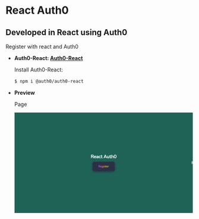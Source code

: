 # React Auth0

## Developed in React using Auth0

Register with react and Auth0

- **Auth0-React: [Auth0-React](https://www.npmjs.com/package/@auth0/auth0-react)**

  Install Auth0-React:

  ```bash
  $ npm i @auth0/auth0-react
  ```

- **Preview**

  Page

  ![preview img](/preview.png)
